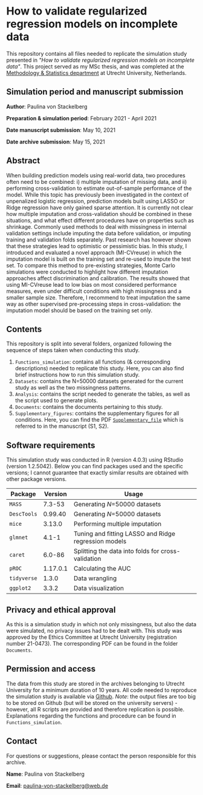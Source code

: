 # How to validate regularized regression models on incomplete data

This repository contains all files needed to replicate the simulation study presented in *"How to validate regularized regression models on incomplete data"*. This project served as my MSc thesis, and was completed at the [Methodology & Statistics department](https://www.uu.nl/en/organisation/methodology-and-statistics) at Utrecht University, Netherlands.

## Simulation period and manuscript submission

**Author**: Paulina von Stackelberg

**Preparation & simulation period**: February 2021 - April 2021

**Date manuscript submission**: May 10, 2021

**Date archive submission**: May 15, 2021

## Abstract

When building prediction models using real-world data, two procedures often need to be combined: i) multiple imputation of missing data, and ii) performing cross-validation to estimate out-of-sample performance of the model. While this topic has previously been investigated in the context of unpenalized logistic regression, prediction models built using LASSO or Ridge regression have only gained sparse attention. It is currently not clear how multiple imputation and cross-validation should be combined in these situations, and what effect different procedures have on properties such as shrinkage. Commonly used methods to deal with missingness in internal validation settings include imputing the data before validation, or imputing training and validation folds separately. Past research has however shown that these strategies lead to optimistic or pessimistic bias. In this study, I introduced and evaluated a novel approach (MI-CVreuse) in which the imputation model is built on the training set and re-used to impute the test set. To compare this method to pre-existing strategies, Monte Carlo simulations were conducted to highlight how different imputation approaches affect discrimination and calibration. The results showed that using MI-CVreuse lead to low bias on most considered performance measures, even under difficult conditions with high missingness and a smaller sample size. Therefore, I recommend to treat imputation the same way as other supervised pre-processing steps in cross-validation: the imputation model should be based on the training set only.


## Contents

This repository is split into several folders, organized following the sequence of steps taken when conducting this study. 

1) `Functions_simulation`: contains all functions (& corresponding descriptions) needed to replicate this study. Here, you can also find brief instructions how to run this simulation study.
2) `Datasets`: contains the N=50000 datasets generated for the current study as well as the two missingness patterns.
3) `Analysis`: contains the script needed to generate the tables, as well as the script used to generate plots.
4) `Documents`: contains the documents pertaining to this study.
5) `Supplementary_figures`: contains the supplementary figures for all conditions. Here, you can find the PDF [`Supplementary_file`](https://github.com/paulinavonstackelberg/ValidatingMIRegularized/blob/main/Supplementary_figures/Supplementary_file.pdf) which is referred to in the manuscript (S1, S2).

## Software requirements

This simulation study was conducted in R (version 4.0.3) using RStudio (version 1.2.5042). Below you can find packages used and the specific versions; I cannot guarantee that exactly similar results are obtained with other package versions.

| Package     | Version  | Usage                                                |
|-------------|----------|------------------------------------------------------|
| `MASS`      | 7.3-53   | Generating *N*=50000 datasets                        |
| `DescTools` | 0.99.40  | Generating *N*=50000 datasets                        |
| `mice`      | 3.13.0   | Performing multiple imputation                       |
| `glmnet`    | 4.1-1    | Tuning and fitting LASSO and Ridge regression models |
| `caret`     | 6.0-86   | Splitting the data into folds for cross-validation   |
| `pROC`      | 1.17.0.1 | Calculating the AUC                                  |
| `tidyverse` | 1.3.0    | Data wrangling                                       |
| `ggplot2`   | 3.3.2    | Data visualization                                   |

## Privacy and ethical approval

As this is a simulation study in which not only missingness, but also the data were simulated, no privacy issues had to be dealt with. This study was approved by the Ethics Committee at Utrecht University (registration number 21-0473). The corresponding PDF can be found in the folder `Documents`.

## Permission and access

The data from this study are stored in the archives belonging to Utrecht University for a minimum duration of 10 years. All code needed to reproduce the simulation study is available via [Github](https://github.com/paulinavonstackelberg/ValidatingMIRegularized). *Note*: the output files are too big to be stored on Github (but will be stored on the university servers) - however, all R scripts are provided and therefore replication is possible. Explanations regarding the functions and procedure can be found in `Functions_simulation`.

## Contact

For questions or suggestions, please contact the person responsible for this archive.

**Name**: Paulina von Stackelberg 

**Email**: paulina-von-stackelberg@web.de



